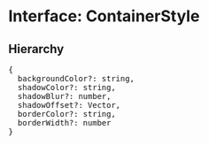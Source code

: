 # Interface: ContainerStyle

## Hierarchy

<Hierarchy
  :extend="{name: 'UINodeStyle', link: './ui-node-style'}"
/>

<pre>
{
  backgroundColor?: string,
  shadowColor?: string,
  shadowBlur?: number,
  shadowOffset?: Vector,
  borderColor?: string,
  borderWidth?: number
}
</pre>
